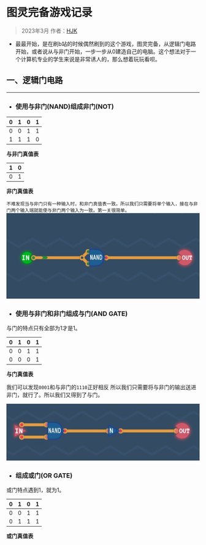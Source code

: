 # 图灵完备游戏记录
>2023年3月
作者：[HJK](README.md)

+ 最最开始，是在刷b站的时候偶然刷到的这个游戏，图灵完备，从逻辑门电路开始，或者说从与非门开始，一步一步从0建造自己的电脑。这个想法对于一个计算机专业的学生来说是非常诱人的，那么想着玩玩看呗。

## 一、逻辑门电路
---
+ <h3>使用与非门(NAND)组成非门(NOT)</h3>

|0|1|0|1|
|--|--|--|--|
|0|0|1|1|
|1|1|1|0|

**与非门真值表**

|1|0|
|-|-|
|0|1|


**非门真值表**

`不难发现当与非门只有一种输入时，和非门真值表一致。所以我们只需要将单个输入，接在与非门两个输入端就能使与非门两个输入为一致。第一关很简单。`
![img](https://raw.githubusercontent.com/joker02h/blog/master/src/20230228221745.jpg)

+ <h3>使用与非门和非门组成与门(AND GATE)</h3>

与门的特点只有全部为1才是1。


|0|1|0|1|
|--|--|--|--|
|0|0|1|1|
|0|0|0|1|


**与门真值表**

我们可以发现`0001`和与非门的`1110`正好相反
所以我们只需要将与非门的输出送进非门，就行了。所以我们又得到了与门。

![img](https://raw.githubusercontent.com/joker02h/blog/master/src/20230228233633.jpg)

+ <h3>组成或门(OR GATE)</h3>
或门特点遇到1，就为1。


|0|1|0|1|
|--|--|--|--|
|0|0|1|1|
|0|1|1|1|


**或门真值表**
